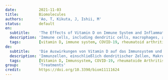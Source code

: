 ```yaml
---
date:          2021-11-03
title:         Biomolecules
authors:       'Ao, T, Kikuta, J, Ishii, M'
status:        default
en:
  subtitle:    'The Effects of Vitamin D on Immune System and Inflammatory Diseases'
  description: 'Immune cells, including dendritic cells, macrophages, and T and B cells, express the vitamin D receptor and 1α-hydroxylase. In vitro studies have shown that 1,25-dihydroxyvitamin D, the active form of vitamin D, has an anti-inflammatory effect. Recent epidemiological evidence has indicated a significant association between vitamin D deficiency and an increased incidence, or aggravation, of infectious diseases and inflammatory autoimmune diseases, such as rheumatoid arthritis, systemic lupus erythematosus, and multiple sclerosis. However, the impact of vitamin D on treatment and prevention, particularly in infectious diseases such as the 2019 coronavirus disease (COVID-19), remains controversial. Here, we review recent evidence associated with the relationship between vitamin D and inflammatory diseases and describe the underlying immunomodulatory effect of vitamin D.'
  tags:        [vitamin D, immune system, COVID-19, rheumatoid arthritis (RA), systemic lupus erythematosus (SLE), multiple sclerosis (MS)]
de:
  subtitle:    'Die Auswirkungen von Vitamin D auf das Immunsystem und entzündliche Erkrankungen'
  description: 'Immunzellen, einschließlich dendritischer Zellen, Makrophagen sowie T- und B-Zellen, exprimieren den Vitamin-D-Rezeptor und die 1α-Hydroxylase. In vitro-Studien haben gezeigt, dass 1,25-Dihydroxyvitamin D, die aktive Form von Vitamin D, eine entzündungshemmende Wirkung hat. Jüngste epidemiologische Erkenntnisse deuten auf einen signifikanten Zusammenhang zwischen Vitamin-D-Mangel und dem vermehrten Auftreten bzw. der Verschlimmerung von Infektionskrankheiten und entzündlichen Autoimmunerkrankungen wie rheumatoider Arthritis, systemischem Lupus erythematodes und Multipler Sklerose hin. Der Einfluss von Vitamin D auf die Behandlung und Vorbeugung, insbesondere bei Infektionskrankheiten wie der Coronavirus-Krankheit 2019 (COVID-19), ist jedoch nach wie vor umstritten. Im Folgenden werden die jüngsten Erkenntnisse über den Zusammenhang zwischen Vitamin D und entzündlichen Erkrankungen zusammengefasst und die zugrunde liegende immunmodulatorische Wirkung von Vitamin D beschrieben.' 
  tags:        [Vitamin D, Immunsystem, COVID-19, rheumatoide Arthritis (RA), systemischer Lupus erythematodes (SLE), multiple Sklerose (MS)]
group:         'Treatments'
credit:        https://doi.org/10.3390/biom11111624
---
```

